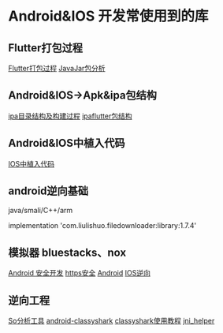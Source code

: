 # Android&IOS 开发常使用到的库


## Flutter打包过程

[Flutter打包过程](https://www.jianshu.com/p/4e8ccb02e92d)
[JavaJar包分析](https://www.jianshu.com/p/914983258ea5)

## Android&IOS->Apk&ipa包结构

[ipa目录结构及构建过程](https://www.jianshu.com/p/c33db8e95e6d)
[ipaflutter包结构](https://medium.com/flutter/flutters-ios-application-bundle-6f56d4e88cf8)



## Android&IOS中植入代码
[IOS中植入代码](http://www.xjishu.com/zhuanli/55/201610388563.html)


## android逆向基础

java/smali/C++/arm

implementation 'com.liulishuo.filedownloader:library:1.7.4'

## 模拟器 bluestacks、nox


[Android 安全开发](https://developer.android.com/training/articles/security-config#CleartextTrafficPermitted)
[https安全](http://www.52bug.cn/hkjs/6126.html)
[Android](https://developer.android.com/)
[IOS逆向](https://www.jianshu.com/p/18a318553a14)

## 逆向工程
[So分析工具](https://github.com/feicong/jni_helper)
[android-classyshark](https://github.com/google/android-classyshark)
[classyshark使用教程](http://w4lle.com/2016/02/15/ClassyShark%E2%80%94%E2%80%94%E5%88%86%E6%9E%90apk%E5%88%A9%E5%99%A8/index.html)
[jni_helper](https://github.com/feicong/jni_helper)
